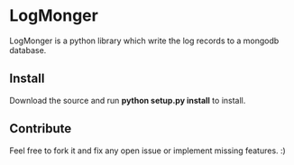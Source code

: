 LogMonger
=========
LogMonger is a python library which write the log records to a mongodb database.

Install
-------
Download the source and run __python setup.py install__ to install.

Contribute
----------
Feel free to fork it and fix any open issue or implement missing features. :)
